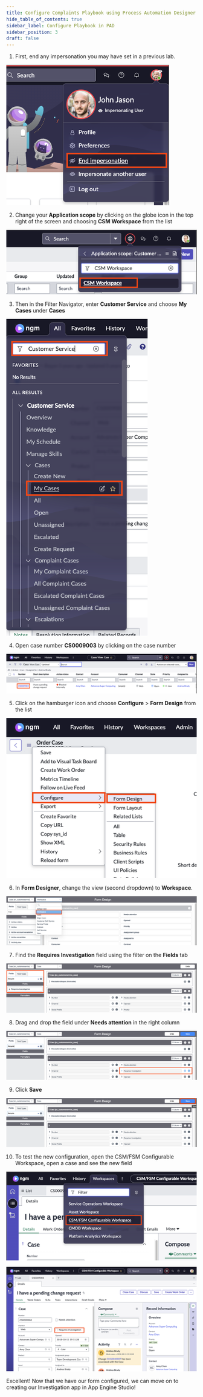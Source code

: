 ```yaml
---
title: Configure Complaints Playbook using Process Automation Designer
hide_table_of_contents: true
sidebar_label: Configure Playbook in PAD
sidebar_position: 3
draft: false
---
```


1. First, end any impersonation you may have set in a previous lab.

![](../images/2023-08-03-13-20-58.png)

2. Change your **Application scope** by clicking on the globe icon in the top right of the screen and choosing **CSM Workspace** from the list
   
![](../images/2023-08-03-13-18-37.png)
   
3. Then in the Filter Navigator, enter **Customer Service** and choose **My Cases** under **Cases**

![](../images/2023-08-03-12-49-30.png)

4. Open case number **CS0009003** by clicking on the case number

![](../images/2023-08-03-12-51-16.png)

5. Click on the hamburger icon and choose **Configure** > **Form Design** from the list

![](../images/2023-08-03-12-44-27.png)
   
6. In **Form Designer**, change the view (second dropdown) to **Workspace**.
   
![](../images/2023-08-03-12-59-16.png)

7.  Find the **Requires Investigation** field using the filter on the **Fields** tab
    
![](../images/2023-08-03-12-53-48.png)
   
8. Drag and drop the field under **Needs attention** in the right column

![](../images/2023-08-03-12-52-24.png)

9.  Click **Save**

![](../images/2023-08-03-12-55-46.png)

10. To test the new configuration, open the CSM/FSM Configurable Workspace, open a case and see the new field

![](../images/2023-08-03-13-26-08.png)

![](../images/2023-08-03-13-26-57.png)

Excellent! Now that we have our form configured, we can move on to creating our Investigation app in App Engine Studio!